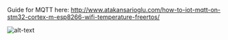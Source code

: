 Guide for MQTT here:
http://www.atakansarioglu.com/how-to-iot-mqtt-on-stm32-cortex-m-esp8266-wifi-temperature-freertos/

![alt-text](https://blogger.googleusercontent.com/img/b/R29vZ2xl/AVvXsEjjVwQybozYj6V1ijey43YnffHkdzTTF2pYIStcUwvgl2rjBB02E5v1Ya3TcxSgAaoxl1QYzz5is6pyE0p5EDPBiEcY_2asPKA7jVGdDx9Q_HXmaPGKFifKnI-lpQbXRo7dROM_m9W_QH26/s1600/STM32-Nucleo-L476RG-Pinout.png)
